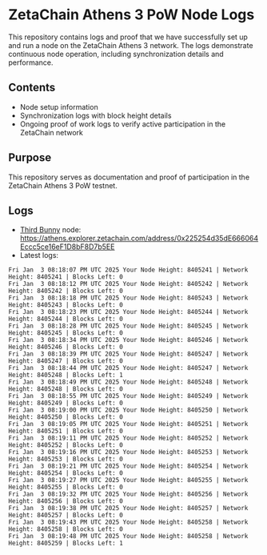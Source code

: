 # ZetaChain Athens 3 PoW Node Logs
This repository contains logs and proof that we have successfully set up and run a node on the ZetaChain Athens 3 network. The logs demonstrate continuous node operation, including synchronization details and performance.

## Contents
- Node setup information
- Synchronization logs with block height details
- Ongoing proof of work logs to verify active participation in the ZetaChain network

## Purpose
This repository serves as documentation and proof of participation in the ZetaChain Athens 3 PoW testnet.

## Logs

- [Third Bunny](https://thirdbunny.xyz/) node: https://athens.explorer.zetachain.com/address/0x225254d35dE666064Eccc5ce16eF1D8bF8D7b5EE
- Latest logs:
```
Fri Jan  3 08:18:07 PM UTC 2025 Your Node Height: 8405241 | Network Height: 8405241 | Blocks Left: 0
Fri Jan  3 08:18:12 PM UTC 2025 Your Node Height: 8405242 | Network Height: 8405242 | Blocks Left: 0
Fri Jan  3 08:18:18 PM UTC 2025 Your Node Height: 8405243 | Network Height: 8405243 | Blocks Left: 0
Fri Jan  3 08:18:23 PM UTC 2025 Your Node Height: 8405244 | Network Height: 8405244 | Blocks Left: 0
Fri Jan  3 08:18:28 PM UTC 2025 Your Node Height: 8405245 | Network Height: 8405245 | Blocks Left: 0
Fri Jan  3 08:18:34 PM UTC 2025 Your Node Height: 8405246 | Network Height: 8405246 | Blocks Left: 0
Fri Jan  3 08:18:39 PM UTC 2025 Your Node Height: 8405247 | Network Height: 8405247 | Blocks Left: 0
Fri Jan  3 08:18:44 PM UTC 2025 Your Node Height: 8405247 | Network Height: 8405248 | Blocks Left: 1
Fri Jan  3 08:18:49 PM UTC 2025 Your Node Height: 8405248 | Network Height: 8405248 | Blocks Left: 0
Fri Jan  3 08:18:55 PM UTC 2025 Your Node Height: 8405249 | Network Height: 8405249 | Blocks Left: 0
Fri Jan  3 08:19:00 PM UTC 2025 Your Node Height: 8405250 | Network Height: 8405250 | Blocks Left: 0
Fri Jan  3 08:19:05 PM UTC 2025 Your Node Height: 8405251 | Network Height: 8405251 | Blocks Left: 0
Fri Jan  3 08:19:11 PM UTC 2025 Your Node Height: 8405252 | Network Height: 8405252 | Blocks Left: 0
Fri Jan  3 08:19:16 PM UTC 2025 Your Node Height: 8405253 | Network Height: 8405253 | Blocks Left: 0
Fri Jan  3 08:19:21 PM UTC 2025 Your Node Height: 8405254 | Network Height: 8405254 | Blocks Left: 0
Fri Jan  3 08:19:27 PM UTC 2025 Your Node Height: 8405255 | Network Height: 8405255 | Blocks Left: 0
Fri Jan  3 08:19:32 PM UTC 2025 Your Node Height: 8405256 | Network Height: 8405256 | Blocks Left: 0
Fri Jan  3 08:19:38 PM UTC 2025 Your Node Height: 8405257 | Network Height: 8405257 | Blocks Left: 0
Fri Jan  3 08:19:43 PM UTC 2025 Your Node Height: 8405258 | Network Height: 8405258 | Blocks Left: 0
Fri Jan  3 08:19:48 PM UTC 2025 Your Node Height: 8405258 | Network Height: 8405259 | Blocks Left: 1
```
